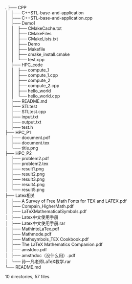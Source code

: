 .
├── CPP  
│   ├── C++STL-base-and-application  
│   ├── C++STL-base-and-application.cpp  
│   ├── Demo1  
│   │   ├── CMakeCache.txt  
│   │   ├── CMakeFiles  
│   │   ├── CMakeLists.txt  
│   │   ├── Demo  
│   │   ├── Makefile  
│   │   ├── cmake_install.cmake  
│   │   └── test.cpp  
│   ├── HPC_code  
│   │   ├── compute_1  
│   │   ├── compute_1.cpp  
│   │   ├── compute_2  
│   │   ├── compute_2.cpp  
│   │   ├── hello_world  
│   │   └── hello_world.cpp  
│   ├── README.md  
│   ├── STLtest  
│   ├── STLtest.cpp  
│   ├── input.txt  
│   ├── output.txt  
│   ├── test.h  
├── HPC_P1  
│   ├── document.pdf  
│   ├── document.tex  
│   └── title.png  
├── HPC_P2  
│   ├── problem2.pdf  
│   ├── problem2.tex  
│   ├── result1.png  
│   ├── result2.png  
│   ├── result3.png  
│   ├── result4.png  
│   └── result5.png  
├── Latex相关  
│   ├── A Survey of Free Math Fonts for TEX and LATEX.pdf  
│   ├── Compain_HigherMath.pdf  
│   ├── LaTeXMathematicalSymbols.pdf  
│   ├── Latex中文使用手册  
│   ├── Latex中文使用手册.rar  
│   ├── MathintoLaTex.pdf  
│   ├── Mathmode.pdf  
│   ├── Mathsymbols_TEX Cookbook.pdf  
│   ├── The LaTeX Mathematics Companion.pdf  
│   ├── amsldoc.pdf  
│   ├── amsthdoc（没什么用）.pdf  
│   └── 孙一凡老师LaTeX教学.rar  
└── README.md  
  
10 directories, 57 files  
